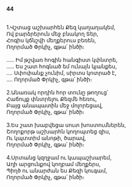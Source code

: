 **44**

\
1.Վշտաց աշխարհեն Քեզ կաղաղակեմ,\
Ով բարձրերուն մեջ բնակող Տեր,\
Հոգիս կճնշվի մեղքերուս բեռեն,\
Ողորմած Փրկիչ, գթա՛ ինծի։\
\
 ..... Իմ թշվառ հոգին հանգիստ կփնտրե,\
..... Ես շատ հոգնած եմ ունայն կյանքես,\
 .... Սփոփանք չունիմ, սիրտս կոտրած է,\
 .... Ողորմած Փրկիչ, գթա՛ ինծի։\
\
2.Անառակ որդին հոր տունը թողուց՝\
Հաճույք փնտրելու Քեզմե հեռու,\
Բայց անապատին մեջ մոլորեցավ,\
Ողորմած Փրկիչ, գթա՛ ինծի։\
\
3.Ես շատ խաբվեցա սուտ խոստումներեն,\
Շողոքորթ աշխարհն կողոպտեց զիս,\
Ու կպտտիմ անոթի, ծարավ,\
Ողորմած Փրկիչ, գթա՛ ինծի։\
\
4.Սրտանց կզղջամ ու կապաշխարեմ,\
Աղի արցունքով կողբամ մեղքերս,\
Պիղծ ու անարժան ես Քեզի կուգամ,\
Ողորմած Փրկիչ, գթա՛ ինծի։

